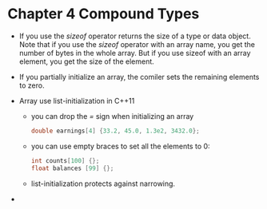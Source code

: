 # Chapter 4 Compound Types

- If you use the *sizeof* operator returns the size of a type or data object. Note that if you use the *sizeof* operator with an array name, you get the number of bytes in the whole array. But if you use sizeof with an array element, you get the size of the element.

- If you partially initialize an array, the comiler sets the remaining elements to zero.

- Array use list-initialization in C++11

  - you can drop the *=* sign when initializing an array

    ```C++
    double earnings[4] {33.2, 45.0, 1.3e2, 3432.0};
    ```

  - you can use empty braces to set all the elements to 0:

    ```C++
    int counts[100] {};
    float balances [99] {};
    ```

  - list-initialization protects against narrowing.

- ​